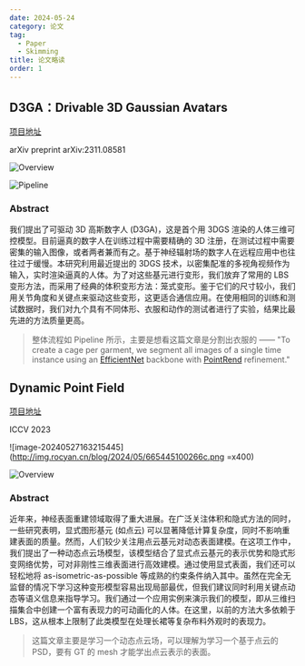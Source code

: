 ```yaml
---
date: 2024-05-24
category: 论文
tag:
  - Paper
  - Skimming
title: 论文略读
order: 1
---
```


## D3GA：Drivable 3D Gaussian Avatars

[项目地址](https://zielon.github.io/d3ga/)

arXiv preprint arXiv:2311.08581

![Overview](http://img.rocyan.cn/blog/2024/05/665043cf9cb25.png)

![Pipeline](http://img.rocyan.cn/blog/2024/05/6653e0403d7fe.png)

### Abstract

我们提出了可驱动 3D 高斯数字人 (D3GA)，这是首个用 3DGS 渲染的人体三维可控模型。目前逼真的数字人在训练过程中需要精确的 3D 注册，在测试过程中需要密集的输入图像，或者两者兼而有之。基于神经辐射场的数字人在远程应用中也往往过于缓慢。本研究利用最近提出的 3DGS 技术，以密集配准的多视角视频作为输入，实时渲染逼真的人体。为了对这些基元进行变形，我们放弃了常用的 LBS 变形方法，而采用了经典的体积变形方法：笼式变形。鉴于它们的尺寸较小，我们用关节角度和关键点来驱动这些变形，这更适合通信应用。在使用相同的训练和测试数据时，我们对九个具有不同体形、衣服和动作的测试者进行了实验，结果比最先进的方法质量更高。

> 整体流程如 Pipeline 所示，主要是想看这篇文章是分割出衣服的 —— "To create a cage per garment, we segment all images of a single time instance using an [EfficientNet][ref1] backbone with [PointRend][ref2] refinement."
>
> [ref1]: http://proceedings.mlr.press/v97/tan19a.html?ref=jina-ai-gmbh.ghost.io
> [ref2]:https://openaccess.thecvf.com/content_CVPR_2020/html/Kirillov_PointRend_Image_Segmentation_As_Rendering_CVPR_2020_paper.html

## Dynamic Point Field

[项目地址](https://sergeyprokudin.github.io/dpf/)

ICCV 2023

![image-20240527163215445](http://img.rocyan.cn/blog/2024/05/665445100266c.png =x400)

![Overview](http://img.rocyan.cn/blog/2024/05/665444f330d79.png)

### Abstract

近年来，神经表面重建领域取得了重大进展。在广泛关注体积和隐式方法的同时，一些研究表明，显式图形基元 (如点云) 可以显著降低计算复杂度，同时不影响重建表面的质量。然而，人们较少关注用点云基元对动态表面建模。在这项工作中，我们提出了一种动态点云场模型，该模型结合了显式点云基元的表示优势和隐式形变网络优势，可对非刚性三维表面进行高效建模。通过使用显式表面，我们还可以轻松地将 as-isometric-as-possible 等成熟的约束条件纳入其中。虽然在完全无监督的情况下学习这种变形模型容易出现局部最优，但我们建议同时利用关键点动态等语义信息来指导学习。我们通过一个应用实例来演示我们的模型，即从三维扫描集合中创建一个富有表现力的可动画化的人体。在这里，以前的方法大多依赖于 LBS，这从根本上限制了此类模型在处理长裙等复杂布料外观时的表现力。

> 这篇文章主要是学习一个动态点云场，可以理解为学习一个基于点云的 PSD，要有 GT 的 mesh 才能学出点云表示的表面。

